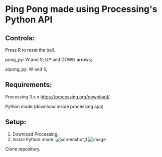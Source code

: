 # Ping Pong made using Processing's Python API

## Controls:
Press R to reset the ball.

pong_py: W and S; UP and DOWN arrows;

aipong_py: W and S;

## Requirements:

Processing 3.x.x https://processing.org/download/ 

Python mode (download inside processing app)

## Setup:
1. Download Processing.
2. Install Python mode.
![screenshot_1](https://user-images.githubusercontent.com/36505835/48791505-8c064380-ecfa-11e8-99df-e38a3af56c4a.png)
![image](https://user-images.githubusercontent.com/36505835/48791555-a6402180-ecfa-11e8-8046-b8856cb7cf6e.png)


Clone repository.